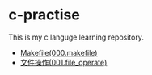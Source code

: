 # c-practise
This is my c languge learning repository.
* [Makefile(000.makefile)](https://github.com/sunzhongmeng/c-practise/tree/master/000.makefile)
* [文件操作(001.file_operate)](https://github.com/sunzhongmeng/c-practise/tree/master/001.file_operate)
